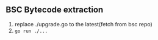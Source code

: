 ## BSC Bytecode extraction

1. replace ./upgrade.go to the latest(fetch from bsc repo)
2. `go run ./...`
